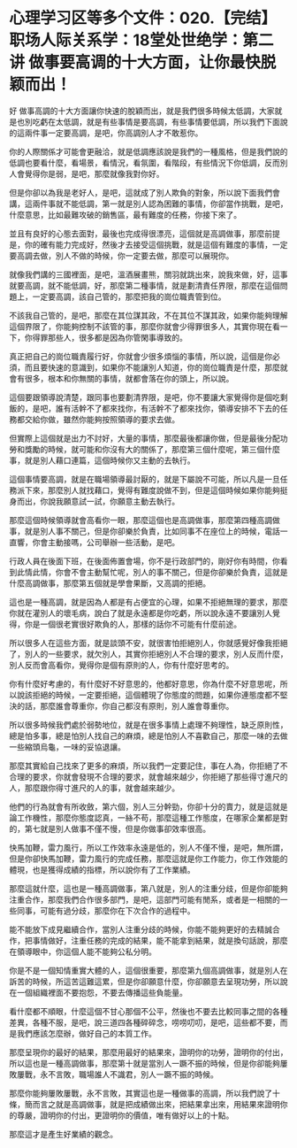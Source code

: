 # 心理学习区等多个文件：020.【完结】职场人际关系学：18堂处世绝学：第二讲  做事要高调的十大方面，让你最快脱颖而出！

好 做事高調的十大方面讓你快速的脫穎而出，就是我們很多時候太低調，大家就是也別吃虧在太低調，就是有些事情是要高調，有些事情要低調，所以我們下面說的這兩件事一定要高調，是吧，你高調別人才不敢惹你。

你的人際關係才可能會更融洽，就是低調應該說是我們的一種風格，但是我們說的低調也要看什麼，看場景，看情況，看氛圍，看階段，有些情況下你低調，反而別人會覺得你是弱，是吧，那麼就像我對你好。

但是你卻以為我是老好人，是吧，這就成了別人欺負的對象，所以說下面我們會講，這兩件事就不能低調，第一就是別人認為困難的事情，你卻當作挑戰，是吧，什麼意思，比如最難攻破的銷售區，最有難度的任務，你接下來了。

並且有良好的心態去面對，最後也完成得很漂亮，這個就是高調做事，那麼前提是，你的確有能力完成好，然後才去接受這個挑戰，就是這個有難度的事情，一定要高調去做，別人不做的時候，你一定要去做，那麼可以展現你。

就像我們講的三國裡面，是吧，溫酒展畫熊，關羽就跳出來，說我來做，好，這事就要高調，就不能低調，好，那麼第二種事情，就是劃清責任界限，那麼在這個問題上，一定要高調，該自己管的，那麼把我的崗位職責管到位。

不該我自己管的，是吧，那麼在其位謀其政，不在其位不謀其政，如果你能夠理解這個界限了，你能夠控制不該管的事，那麼你就會少得罪很多人，其實你現在看一下，你得罪那些人，很多都是因為你管閑事導致的。

真正把自己的崗位職責履行好，你就會少很多煩惱的事情，所以說，這個是你必須，而且要快速的意識到，如果你不能讓別人知道，你的崗位職責是什麼，那麼就會有很多，根本和你無關的事情，就都會落在你的頭上，所以說。

這個要跟領導說清楚，跟同事也要劃清界限，是吧，你不要讓大家覺得你是個吃剩飯的，是吧，誰有活幹不了都來找你，有活幹不了都來找你，領導安排不下去的任務都交給你做，雖然你能夠按照領導的要求去做。

但實際上這個就是出力不討好，大量的事情，那麼最後都讓你做，但是最後分配功勞和獎勵的時候，就可能和你沒有大的關係了，那麼第三個什麼呢，第三個什麼事，就是別人藉口連篇，這個時候你又主動的去執行。

這個事情要高調，就是在職場領導最討厭的，就是下屬說不可能，所以凡是一旦任務派下來，那麼別人就找藉口，覺得有難度說做不到，但是這個時候如果你能夠挺身而出，你說我願意試一試，你願意主動去執行。

那麼這個時候領導就會高看你一眼，那麼這個也是高調做事，那麼第四種高調做事，就是別人事不關己，但是你卻樂於負責，比如同事不在座位上的時候，電話一直響，你會主動接嗎，公司舉辦一些活動，是吧。

行政人員在後面下班，在後面佈置會場，你不是行政部門的，剛好你有時間，你看到此情此情，你會不會主動幫忙呢，別人的事不關己，但是你卻樂於負責，這就是什麼高調做事，那麼第五個就是學會果斷，又高調的拒絕。

這也是一種高調，就是因為人都是有占便宜的心理，如果不拒絕無理的要求，那麼你就在灌別人的壞毛病，說白了就是永遠都是你吃虧，所以說永遠不要讓別人覺得，你是一個很老實很好欺負的人，那樣的話你不可能有什麼前途。

所以很多人在這些方面，就是談頭不安，就很害怕拒絕別人，你就感覺好像我拒絕了，別人的一些要求，就欠別人，其實你拒絕別人不合理的要求，別人反而什麼，別人反而會高看你，覺得你是個有原則的人，你有什麼好思考的。

你有什麼好考慮的，有什麼好不好意思的，他都好意思，你為什麼不好意思呢，所以說該拒絕的時候，一定要拒絕，這個體現了你態度的問題，如果你連態度都不堅決的話，那麼誰會尊重你，你自己都沒有原則，別人誰會尊重你。

所以很多時候我們處於弱勢地位，就是在很多事情上處理不夠理性，缺乏原則性，總是怕多事，總是怕別人找自己的麻煩，總是怕別人不喜歡自己，那麼一味的去做一些縮頭烏龜，一味的妥協退讓。

那麼其實給自己找來了更多的麻煩，所以我們一定要記住，事在人為，你拒絕了不合理的要求，你就會發現不合理的要求，就會越來越少，你拒絕了那些得寸進尺的人，那麼跟你得寸進尺的人的事，就會越來越少。

他們的行為就會有所收斂，第六個，別人三分幹勁，你卻十分的賣力，就是這就是論工作機性，那麼你態度認真，一絲不苟，那麼這種工作態度，在哪家企業都是對的，第七就是別人做事不僅不慢，但是你做事卻效率很高。

快馬加鞭，雷力風行，所以工作效率永遠是低的，別人不僅不慢，是吧，無所謂，但是你卻快馬加鞭，雷力風行的完成任務，那麼這就是你工作能力，你工作效能的體現，也是獲得成績的指標，所以說你有了工作業績。

那麼這就什麼，這也是一種高調做事，第八就是，別人的注重分歧，但是你卻能夠注重合作，那麼我們合作很多部門，是吧，這部門可能有閒系，或者是一相關的一些同事，可能有過分歧，那麼你在下次合作的過程中。

能不能放下成見繼續合作，當別人注重分歧的時候，你能不能夠更好的去精誠合作，把事情做好，注重任務的完成的結果，能不能拿到結果，就是換句話說，那麼在領導眼中，你這個人能不能夠公私分明。

你是不是一個知情重實大體的人，這個很重要，那麼第九個高調做事，就是別人在訴苦的時候，所這苦這難這累，但是你卻願意什麼，你卻願意去呈現功勞，所以說在一個組織裡面不要抱怨，不要去傳播這些負能量。

看什麼都不順眼，什麼這個不甘心那個不公平，然後也不要去比較同事之間的各種差異，各種不服，是吧，說三道四各種碎碎念，唠唠叨叨，是吧，這些都不要，而是我們應該怎麼辦，做好自己的本質工作。

那麼呈現你的最好的結果，那麼用最好的結果來，證明你的功勞，證明你的付出，所以這也是一種高調做事，那麼第十就是當別人一蹶不振的時候，但是你卻能夠屢敗屢戰，永不言敗，職場誰人不識君，別人一蹶不振的時候。

那麼你能夠屢敗屢戰，永不言敗，其實這也是一種做事的高調，所以我們說了十條，簡而言之就是高調做事，就是把成績做出來，把結果拿出來，用結果來證明你的尊嚴，證明你的付出，更證明你的價值，唯有做好以上的十點。

那麼這才是產生好業績的觀念。